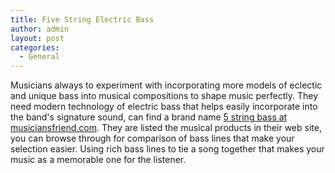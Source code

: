 ```yaml
---
title: Five String Electric Bass
author: admin
layout: post
categories:
  - General
---
```

Musicians always to experiment with incorporating more models of eclectic and unique bass into musical compositions to shape music perfectly.  They need modern technology of electric bass that helps easily incorporate into the band's signature sound, can find a brand name <a href="http://www.musiciansfriend.com/5-string-electric-bass">5 string bass at musiciansfriend.com</a>. They are listed the musical products in their web site, you can browse through for comparison of bass lines that make your selection easier. Using rich bass lines to tie a song together that makes your music as a memorable one for the listener.
